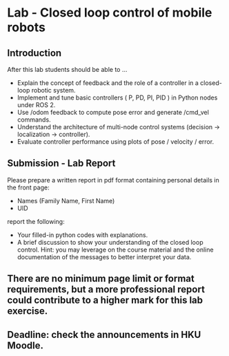 # Lab - Closed loop control of mobile robots
## Introduction
After this lab students should be able to …

- Explain the concept of feedback and the role of a controller in a closed-loop robotic system.
- Implement and tune basic controllers ( P, PD, PI, PID ) in Python nodes under ROS 2.
- Use /odom feedback to compute pose error and generate /cmd_vel commands.
- Understand the architecture of multi-node control systems (decision → localization → controller).
- Evaluate controller performance using plots of pose / velocity / error.

## Submission - Lab Report
Please prepare a written report in pdf format containing personal details in the front page:
- Names (Family Name, First Name)
- UID

report the following:
- Your filled-in python codes with explanations.
- A brief discussion to show your understanding of the closed loop control. Hint: you may leverage on the course material and the online documentation of the messages to better interpret your data.
## There are no minimum page limit or format requirements, but a more professional report could contribute to a higher mark for this lab exercise.
## Deadline: check the announcements in HKU Moodle.
